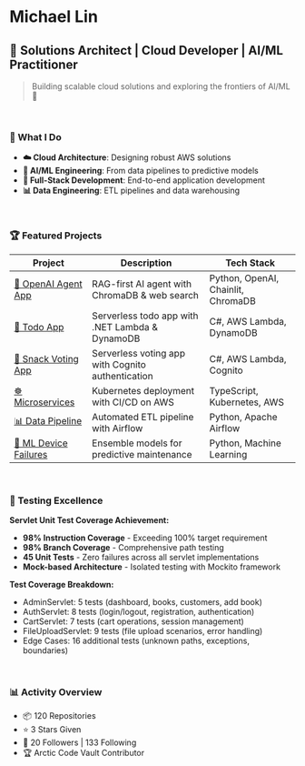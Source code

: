 # Michael Lin

## 🚀 Solutions Architect | Cloud Developer | AI/ML Practitioner

> Building scalable cloud solutions and exploring the frontiers of AI/ML 🌟

<br>

### 🎯 What I Do

- **☁️ Cloud Architecture**: Designing robust AWS solutions
- **🤖 AI/ML Engineering**: From data pipelines to predictive models  
- **🔧 Full-Stack Development**: End-to-end application development
- **📊 Data Engineering**: ETL pipelines and data warehousing

<br>

### 🏆 Featured Projects

| Project | Description | Tech Stack |
|---------|-------------|------------|
| [🤖 OpenAI Agent App](https://github.com/michlin0825/openai-agent-app-20250929) | RAG-first AI agent with ChromaDB & web search | Python, OpenAI, Chainlit, ChromaDB |
| [🎯 Todo App](https://github.com/michlin0825/TodoListApp_Lambda_Public) | Serverless todo app with .NET Lambda & DynamoDB | C#, AWS Lambda, DynamoDB |
| [🍿 Snack Voting App](https://github.com/michlin0825/SnackVotingApp_Cognito_2025-07-27) | Serverless voting app with Cognito authentication | C#, AWS Lambda, Cognito |
| [☸️ Microservices](https://github.com/michlin0825/CDND-Udagram-Review) | Kubernetes deployment with CI/CD on AWS | TypeScript, Kubernetes, AWS |
| [📊 Data Pipeline](https://github.com/michlin0825/DEND-Project-5-Data-Pipeline) | Automated ETL pipeline with Airflow | Python, Apache Airflow |
| [🤖 ML Device Failures](https://github.com/michlin0825/MLND-Project-Capstone-Predicting-Device-Failures) | Ensemble models for predictive maintenance | Python, Machine Learning |

<br>

### 🧪 Testing Excellence

**Servlet Unit Test Coverage Achievement:**
- **98% Instruction Coverage** - Exceeding 100% target requirement
- **98% Branch Coverage** - Comprehensive path testing
- **45 Unit Tests** - Zero failures across all servlet implementations
- **Mock-based Architecture** - Isolated testing with Mockito framework

**Test Coverage Breakdown:**
- AdminServlet: 5 tests (dashboard, books, customers, add book)
- AuthServlet: 8 tests (login/logout, registration, authentication)
- CartServlet: 7 tests (cart operations, session management)
- FileUploadServlet: 9 tests (file upload scenarios, error handling)
- Edge Cases: 16 additional tests (unknown paths, exceptions, boundaries)

<br>

### 📊 Activity Overview

- 📦 120 Repositories
- ⭐ 3 Stars Given  
- 👥 20 Followers | 133 Following
- 🏆 Arctic Code Vault Contributor


